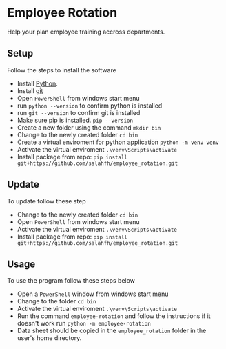 # Employee Rotation

Help your plan employee training accross departments.

## Setup

Follow the steps to install the software

- Install [Python](https://www.python.org/downloads/).
- Install [git](https://git-scm.com/downloads)
- Open `PowerShell` from windows start menu
- run `python --version` to confirm python is installed
- run `git --version` to confirm git is installed
- Make sure pip is installed. `pip --version`
- Create a new folder using the command `mkdir bin`
- Change to the newly created folder `cd bin`
- Create a virtual enviroment for python application `python -m venv venv`
- Activate the virtual enviroment `.\venv\Scripts\activate`
- Install package from repo: `pip install git+https://github.com/salahfh/employee_rotation.git`

## Update

To update follow these step

- Change to the newly created folder `cd bin`
- Open `PowerShell` from windows start menu
- Activate the virtual enviroment `.\venv\Scripts\activate`
- Install package from repo: `pip install git+https://github.com/salahfh/employee_rotation.git`

## Usage

To use the program follow these steps below

- Open a `PowerShell` window from windows start menu
- Change to the folder `cd bin`
- Activate the virtual enviroment `.\venv\Scripts\activate`
- Run the command `employee-rotation` and follow the instructions if it doesn't work run `python -m employee-rotation`
- Data sheet should be copied in the `employee_rotation` folder in the user's home directory.
